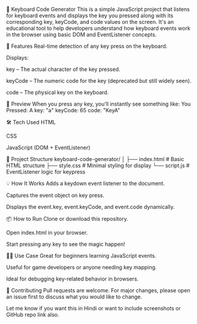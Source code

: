 🧠 Keyboard Code Generator
This is a simple JavaScript project that listens for keyboard events and displays the key you pressed along with its corresponding key, keyCode, and code values on the screen. It's an educational tool to help developers understand how keyboard events work in the browser using basic DOM and EventListener concepts.

🚀 Features
Real-time detection of any key press on the keyboard.

Displays:

key – The actual character of the key pressed.

keyCode – The numeric code for the key (deprecated but still widely seen).

code – The physical key on the keyboard.

📸 Preview
When you press any key, you'll instantly see something like:
You Pressed: A
key: "a"
keyCode: 65
code: "KeyA"

🛠️ Tech Used
HTML

CSS

JavaScript (DOM + EventListener)

📂 Project Structure
keyboard-code-generator/
│
├── index.html        # Basic HTML structure
├── style.css         # Minimal styling for display
└── script.js         # EventListener logic for keypress

💡 How It Works
Adds a keydown event listener to the document.

Captures the event object on key press.

Displays the event.key, event.keyCode, and event.code dynamically.

📦 How to Run
Clone or download this repository.

Open index.html in your browser.

Start pressing any key to see the magic happen!

🧑‍💻 Use Case
Great for beginners learning JavaScript events.

Useful for game developers or anyone needing key mapping.

Ideal for debugging key-related behavior in browsers.

🤝 Contributing
Pull requests are welcome. For major changes, please open an issue first to discuss what you would like to change.

Let me know if you want this in Hindi or want to include screenshots or GitHub repo link also.
